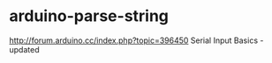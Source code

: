 # arduino-parse-string
http://forum.arduino.cc/index.php?topic=396450
Serial Input Basics - updated
